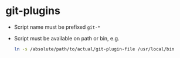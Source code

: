 # git-plugins

* Script name must be prefixed `git-*`
* Script must be available on path or bin, e.g.

  ```bash
  ln -s /absolute/path/to/actual/git-plugin-file /usr/local/bin
  ```
